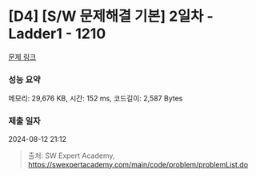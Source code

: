 # [D4] [S/W 문제해결 기본] 2일차 - Ladder1 - 1210 

[문제 링크](https://swexpertacademy.com/main/code/problem/problemDetail.do?contestProbId=AV14ABYKADACFAYh) 

### 성능 요약

메모리: 29,676 KB, 시간: 152 ms, 코드길이: 2,587 Bytes

### 제출 일자

2024-08-12 21:12



> 출처: SW Expert Academy, https://swexpertacademy.com/main/code/problem/problemList.do